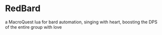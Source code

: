 # RedBard
a MacroQuest lua for bard automation, singing with heart, boosting the DPS of the entire group with love
